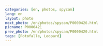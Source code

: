 ```yaml
---
categories: [en, photos, spycam]
lang: en
layout: photo
next_photo: /en/photos/spycam/P0000426.html
picname: P0000421
prev_photo: /en/photos/spycam/P0000420.html
tags: [Fotofalle, Leopard]
---
```

